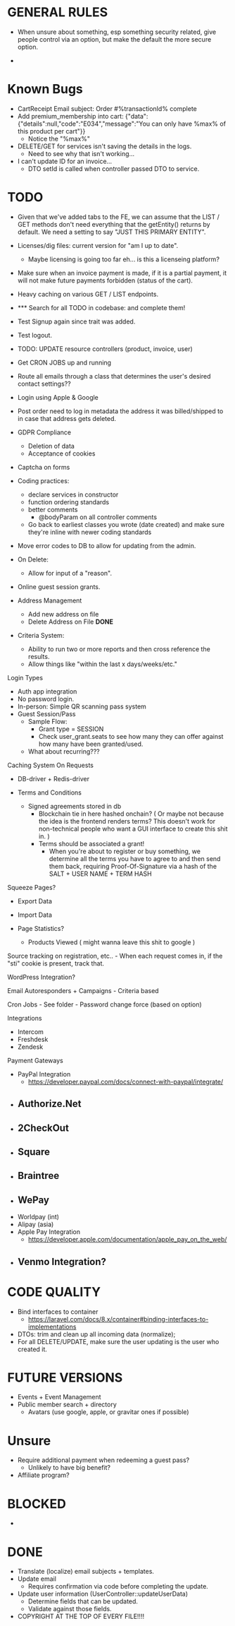 # GENERAL RULES

- When unsure about something, esp something security related, give people control via an option, but make the default the more secure option.

- 

# Known Bugs

- CartReceipt Email subject: Order #%transactionId% complete
- Add premium_membership into cart: {"data":{"details":null,"code":"E034","message":"You can only have %max% of this product per cart"}}
    - Notice the "%max%"
- DELETE/GET for services isn't saving the details in the logs.
    - Need to see why that isn't working...
- I can't update ID for an invoice...
    - DTO setId is called when controller passed DTO to service.

# TODO

- Given that we've added tabs to the FE, we can assume that the LIST / GET methods don't need everything that the
  getEntity() returns by default. We need a setting to say "JUST THIS PRIMARY ENTITY".

- Licenses/dig files: current version for "am I up to date".
    - Maybe licensing is going too far eh... is this a licenseing platform?

- Make sure when an invoice payment is made, if it is a partial payment, it will not make future payments forbidden (status of the cart).

- Heavy caching on various GET / LIST endpoints.

- *** Search for all TODO in codebase: and complete them!

- Test Signup again since trait was added.
- Test logout.

- TODO: UPDATE resource controllers (product, invoice, user)

- Get CRON JOBS up and running

- Route all emails through a class that determines the user's desired contact settings??

- Login using Apple & Google

- Post order need to log in metadata the address it was billed/shipped to in case that address gets deleted.

- GDPR Compliance
    - Deletion of data
    - Acceptance of cookies

- Captcha on forms

- Coding practices:
    - declare services in constructor
    - function ordering standards
    - better comments
        - @bodyParam on all controller comments
    - Go back to earliest classes you wrote (date created) and make sure they're inline with newer coding standards

- Move error codes to DB to allow for updating from the admin.

- On Delete:
    - Allow for input of a "reason".

- Online guest session grants.

- Address Management
    - Add new address on file
    - Delete Address on File **DONE**

- Criteria System:
    - Ability to run two or more reports and then cross reference the results.
    - Allow things like "within the last x days/weeks/etc."

Login Types
- Auth app integration
- No password login.
- In-person: Simple QR scanning pass system
- Guest Session/Pass
    - Sample Flow:
        - Grant type = SESSION
        - Check user_grant.seats to see how many they can offer against how many have been granted/used.
    - What about recurring???

Caching System On Requests
- DB-driver + Redis-driver

- Terms and Conditions
    - Signed agreements stored in db
        - Blockchain tie in here hashed onchain?
        (
            Or maybe not because the idea is the frontend renders terms?
            This doesn't work for non-technical people who want a GUI interface to create this shit in.
        )
        - Terms should be associated a grant!
            - When you're about to register or buy something, we determine all the terms you have
              to agree to and then send them back, requiring Proof-Of-Signature via a hash of the
              SALT + USER NAME + TERM HASH

Squeeze Pages?

- Export Data
- Import Data

- Page Statistics?
    - Products Viewed
      ( might wanna leave this shit to google )

Source tracking on registration, etc..
    - When each request comes in, if the "sti" cookie is present, track that.

WordPress Integration?

Email Autoresponders + Campaigns
    - Criteria based

Cron Jobs
    - See folder
    - Password change force (based on option)

Integrations
- Intercom
- Freshdesk
- Zendesk

Payment Gateways
- PayPal Integration
    - https://developer.paypal.com/docs/connect-with-paypal/integrate/
- Authorize.Net
    - 
- 2CheckOut
    - 
- Square
    - 
- Braintree 
    -
- WePay
    - 
- Worldpay (int)
- Alipay (asia)
- Apple Pay Integration
    - https://developer.apple.com/documentation/apple_pay_on_the_web/
- Venmo Integration?
    - 

# CODE QUALITY

- Bind interfaces to container
    - https://laravel.com/docs/8.x/container#binding-interfaces-to-implementations
- DTOs: trim and clean up all incoming data (normalize);
- For all DELETE/UPDATE, make sure the user updating is the user who created it.

# FUTURE VERSIONS

- Events + Event Management
- Public member search + directory
    - Avatars (use google, apple, or gravitar ones if possible)

# Unsure

- Require additional payment when redeeming a guest pass?
    - Unlikely to have big benefit?
- Affiliate program?

# BLOCKED

-

# DONE

- Translate (localize) email subjects + templates.
- Update email
    - Requires confirmation via code before completing the update.
- Update user information (UserController::updateUserData)
    - Determine fields that can be updated.
    - Validate against those fields.
- COPYRIGHT AT THE TOP OF EVERY FILE!!!!


